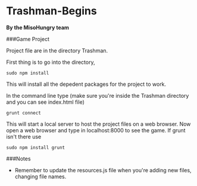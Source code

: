 # Trashman-Begins
**By the MisoHungry team**

###Game Project

Project file are in the directory Trashman.

First thing is to go into the directory, 

	sudo npm install
	
This will install all the depedent packages for the project to work.

In the command line type (make sure you're inside the Trashman directory and you can see index.html file)
	
	grunt connect
	
This will start a local server to host the project files on a web browser. Now open a web browser and type in localhost:8000 to see the game. If grunt isn't there use

	sudo npm install grunt
	
###Notes
* Remember to update the resources.js file when you're adding new files, changing file names.